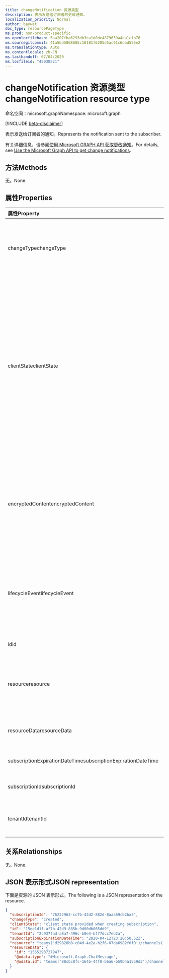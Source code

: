 ```yaml
---
title: changeNotification 资源类型
description: 表示发送给订阅者的更改通知。
localization_priority: Normal
author: baywet
doc_type: resourcePageType
ms.prod: non-product-specific
ms.openlocfilehash: 5aa207fba6293db3ca1d0de4879639a4ea1c1b76
ms.sourcegitcommit: 41a5bd5868685c10181f6285d5ac91c6dad556e2
ms.translationtype: Auto
ms.contentlocale: zh-CN
ms.lasthandoff: 07/04/2020
ms.locfileid: "45038521"
---
```

# <a name="changenotification-resource-type"></a><span data-ttu-id="a7af9-103">changeNotification 资源类型</span><span class="sxs-lookup"><span data-stu-id="a7af9-103">changeNotification resource type</span></span>

<span data-ttu-id="a7af9-104">命名空间：microsoft.graph</span><span class="sxs-lookup"><span data-stu-id="a7af9-104">Namespace: microsoft.graph</span></span>

[!INCLUDE [beta-disclaimer](../../includes/beta-disclaimer.md)]

<span data-ttu-id="a7af9-105">表示发送给订阅者的通知。</span><span class="sxs-lookup"><span data-stu-id="a7af9-105">Represents the notification sent to the subscriber.</span></span>

<span data-ttu-id="a7af9-106">有关详细信息，请参阅[使用 Microsoft GRAPH API 获取更改通知](webhooks.md)。</span><span class="sxs-lookup"><span data-stu-id="a7af9-106">For details, see [Use the Microsoft Graph API to get change notifications](webhooks.md).</span></span>

## <a name="methods"></a><span data-ttu-id="a7af9-107">方法</span><span class="sxs-lookup"><span data-stu-id="a7af9-107">Methods</span></span>

<span data-ttu-id="a7af9-108">无。</span><span class="sxs-lookup"><span data-stu-id="a7af9-108">None.</span></span>

## <a name="properties"></a><span data-ttu-id="a7af9-109">属性</span><span class="sxs-lookup"><span data-stu-id="a7af9-109">Properties</span></span>

| <span data-ttu-id="a7af9-110">属性</span><span class="sxs-lookup"><span data-stu-id="a7af9-110">Property</span></span> | <span data-ttu-id="a7af9-111">类型</span><span class="sxs-lookup"><span data-stu-id="a7af9-111">Type</span></span> | <span data-ttu-id="a7af9-112">说明</span><span class="sxs-lookup"><span data-stu-id="a7af9-112">Description</span></span> |
|:---------|:-----|:------------|
| <span data-ttu-id="a7af9-113">changeType</span><span class="sxs-lookup"><span data-stu-id="a7af9-113">changeType</span></span> | <span data-ttu-id="a7af9-114">string</span><span class="sxs-lookup"><span data-stu-id="a7af9-114">string</span></span> | <span data-ttu-id="a7af9-115">指示将引发更改通知的更改的类型。</span><span class="sxs-lookup"><span data-stu-id="a7af9-115">Indicates the type of change that will raise the change notification.</span></span> <span data-ttu-id="a7af9-116">支持的值是：`created`、`updated`、`deleted`。</span><span class="sxs-lookup"><span data-stu-id="a7af9-116">The supported values are: `created`, `updated`, `deleted`.</span></span> <span data-ttu-id="a7af9-117">必需。</span><span class="sxs-lookup"><span data-stu-id="a7af9-117">Required.</span></span> |
| <span data-ttu-id="a7af9-118">clientState</span><span class="sxs-lookup"><span data-stu-id="a7af9-118">clientState</span></span> | <span data-ttu-id="a7af9-119">string</span><span class="sxs-lookup"><span data-stu-id="a7af9-119">string</span></span> | <span data-ttu-id="a7af9-120">在订阅请求中指定的**clientState**属性的值（如果有）。</span><span class="sxs-lookup"><span data-stu-id="a7af9-120">Value of the **clientState** property sent specified in the subscription request (if any).</span></span> <span data-ttu-id="a7af9-121">最大长度为 255 个字符。</span><span class="sxs-lookup"><span data-stu-id="a7af9-121">The maximum length is 255 characters.</span></span> <span data-ttu-id="a7af9-122">客户端可以通过比较**clientState**属性的值，来检查更改通知是否来自服务。</span><span class="sxs-lookup"><span data-stu-id="a7af9-122">The client can check whether the change notification came from the service by comparing the values of the **clientState** property.</span></span> <span data-ttu-id="a7af9-123">与订阅一起发送的**clientState**属性的值将与每个更改通知收到的**clientState**属性的值进行比较。</span><span class="sxs-lookup"><span data-stu-id="a7af9-123">The value of the **clientState** property sent with the subscription is compared with the value of the **clientState** property received with each change notification.</span></span> <span data-ttu-id="a7af9-124">可选。</span><span class="sxs-lookup"><span data-stu-id="a7af9-124">Optional.</span></span> |
| <span data-ttu-id="a7af9-125">encryptedContent</span><span class="sxs-lookup"><span data-stu-id="a7af9-125">encryptedContent</span></span> | [<span data-ttu-id="a7af9-126">changeNotificationEncryptedContent</span><span class="sxs-lookup"><span data-stu-id="a7af9-126">microsoft.graph.changeNotificationEncryptedContent</span></span>](changenotificationencryptedcontent.md) | <span data-ttu-id="a7af9-127">预览随更改通知附加的加密内容。</span><span class="sxs-lookup"><span data-stu-id="a7af9-127">(Preview) Encrypted content attached with the change notification.</span></span> <span data-ttu-id="a7af9-128">仅当**encryptionCertificate**和**includeResourceData**在订阅请求期间定义并且资源支持它时才提供。</span><span class="sxs-lookup"><span data-stu-id="a7af9-128">Only provided if **encryptionCertificate** and **includeResourceData** were defined during the subscription request and if the resource supports it.</span></span> <span data-ttu-id="a7af9-129">可选</span><span class="sxs-lookup"><span data-stu-id="a7af9-129">Optional</span></span> |
| <span data-ttu-id="a7af9-130">lifecycleEvent</span><span class="sxs-lookup"><span data-stu-id="a7af9-130">lifecycleEvent</span></span> | <span data-ttu-id="a7af9-131">string</span><span class="sxs-lookup"><span data-stu-id="a7af9-131">string</span></span> | <span data-ttu-id="a7af9-132">如果当前通知是生命周期通知，则为生命周期通知的类型。</span><span class="sxs-lookup"><span data-stu-id="a7af9-132">The type of lifecycle notification if the current notification is a lifecycle notification.</span></span> <span data-ttu-id="a7af9-133">可选。</span><span class="sxs-lookup"><span data-stu-id="a7af9-133">Optional.</span></span> <span data-ttu-id="a7af9-134">支持的值为 `missed` 、 `removed` 、 `reauthorizationRequired` 。</span><span class="sxs-lookup"><span data-stu-id="a7af9-134">Supported values are `missed`, `removed`, `reauthorizationRequired`.</span></span> |
| <span data-ttu-id="a7af9-135">id</span><span class="sxs-lookup"><span data-stu-id="a7af9-135">id</span></span> | <span data-ttu-id="a7af9-136">字符串</span><span class="sxs-lookup"><span data-stu-id="a7af9-136">string</span></span> | <span data-ttu-id="a7af9-137">通知的唯一 ID。</span><span class="sxs-lookup"><span data-stu-id="a7af9-137">Unique ID for the notification.</span></span> <span data-ttu-id="a7af9-138">可选。</span><span class="sxs-lookup"><span data-stu-id="a7af9-138">Optional.</span></span> |
| <span data-ttu-id="a7af9-139">resource</span><span class="sxs-lookup"><span data-stu-id="a7af9-139">resource</span></span> | <span data-ttu-id="a7af9-140">string</span><span class="sxs-lookup"><span data-stu-id="a7af9-140">string</span></span> | <span data-ttu-id="a7af9-141">发出更改通知的资源的 URI （相对于） `https://graph.microsoft.com` 。</span><span class="sxs-lookup"><span data-stu-id="a7af9-141">The URI of the resource that emitted the change notification relative to `https://graph.microsoft.com`.</span></span> <span data-ttu-id="a7af9-142">必需。</span><span class="sxs-lookup"><span data-stu-id="a7af9-142">Required.</span></span> |
| <span data-ttu-id="a7af9-143">resourceData</span><span class="sxs-lookup"><span data-stu-id="a7af9-143">resourceData</span></span> | [<span data-ttu-id="a7af9-144">resourceData</span><span class="sxs-lookup"><span data-stu-id="a7af9-144">microsoft.graph.resourceData</span></span>](resourcedata.md) | <span data-ttu-id="a7af9-145">此属性的内容取决于要订阅资源的类型。</span><span class="sxs-lookup"><span data-stu-id="a7af9-145">The content of this property depends on the type of resource being subscribed to.</span></span> <span data-ttu-id="a7af9-146">必需。</span><span class="sxs-lookup"><span data-stu-id="a7af9-146">Required.</span></span> |
| <span data-ttu-id="a7af9-147">subscriptionExpirationDateTime</span><span class="sxs-lookup"><span data-stu-id="a7af9-147">subscriptionExpirationDateTime</span></span> | [<span data-ttu-id="a7af9-148">dateTime</span><span class="sxs-lookup"><span data-stu-id="a7af9-148">dateTime</span></span>](https://tools.ietf.org/html/rfc3339) | <span data-ttu-id="a7af9-149">订阅的过期时间。</span><span class="sxs-lookup"><span data-stu-id="a7af9-149">The expiration time for the subscription.</span></span> <span data-ttu-id="a7af9-150">必需。</span><span class="sxs-lookup"><span data-stu-id="a7af9-150">Required.</span></span> |
| <span data-ttu-id="a7af9-151">subscriptionId</span><span class="sxs-lookup"><span data-stu-id="a7af9-151">subscriptionId</span></span> | <span data-ttu-id="a7af9-152">string</span><span class="sxs-lookup"><span data-stu-id="a7af9-152">string</span></span> | <span data-ttu-id="a7af9-153">生成通知的订阅的唯一标识符。</span><span class="sxs-lookup"><span data-stu-id="a7af9-153">The unique identifier of the subscription that generated the notification.</span></span> |
| <span data-ttu-id="a7af9-154">tenantId</span><span class="sxs-lookup"><span data-stu-id="a7af9-154">tenantId</span></span> | <span data-ttu-id="a7af9-155">containerparentjob</span><span class="sxs-lookup"><span data-stu-id="a7af9-155">guid</span></span> | <span data-ttu-id="a7af9-156">来自其发出更改通知的租户的唯一标识符。</span><span class="sxs-lookup"><span data-stu-id="a7af9-156">The unique identifier of the tenant from which the change notification originated.</span></span> |

## <a name="relationships"></a><span data-ttu-id="a7af9-157">关系</span><span class="sxs-lookup"><span data-stu-id="a7af9-157">Relationships</span></span>

<span data-ttu-id="a7af9-158">无。</span><span class="sxs-lookup"><span data-stu-id="a7af9-158">None.</span></span>

## <a name="json-representation"></a><span data-ttu-id="a7af9-159">JSON 表示形式</span><span class="sxs-lookup"><span data-stu-id="a7af9-159">JSON representation</span></span>

<span data-ttu-id="a7af9-160">下面是资源的 JSON 表示形式。</span><span class="sxs-lookup"><span data-stu-id="a7af9-160">The following is a JSON representation of the resource.</span></span>

<!-- {
  "blockType": "resource",
  "optionalProperties": [

  ],
  "@odata.type": "microsoft.graph.changeNotification"
}-->

```json
{
  "subscriptionId": "76222963-cc7b-42d2-882d-8aaa69cb2ba3",
  "changeType": "created",
  "clientState": "client state provided when creating subscription",
  "id": "15ee1d1f-af7b-42d9-885b-9d00db065dd9",
  "tenantId": "2c937fad-a8a7-496c-b0e4-bf77dcc7eb2a",
  "subscriptionExpirationDateTime": "2020-04-12T23:20:50.52Z",
  "resource": "teams('d29828b8-c04d-4e2a-b2f6-07da6982f0f0')/channels('19:f127a8c55ad949d1a238464d22f0f99e@thread.skype')/messages('1565045424600')/replies('1565047490246')",
  "resourceData": {
    "id": "1565293727947",
    "@odata.type": "#Microsoft.Graph.ChatMessage",
    "@odata.id": "teams('88cbc8fc-164b-44f0-b6a6-b59b4a1559d3')/channels('19:8d9da062ec7647d4bb1976126e788b47@thread.tacv2')/messages('1565293727947')/replies('1565293727947')"
  }
}
```

<!-- uuid: 15ee1d1f-af7b-42d9-885b-9d00db065dd9
2020-05-25 14:57:30 UTC -->
<!--
{
  "type": "#page.annotation",
  "description": "change notification resource",
  "keywords": "",
  "section": "documentation",
  "tocPath": "",
  "suppressions": []
}
-->
